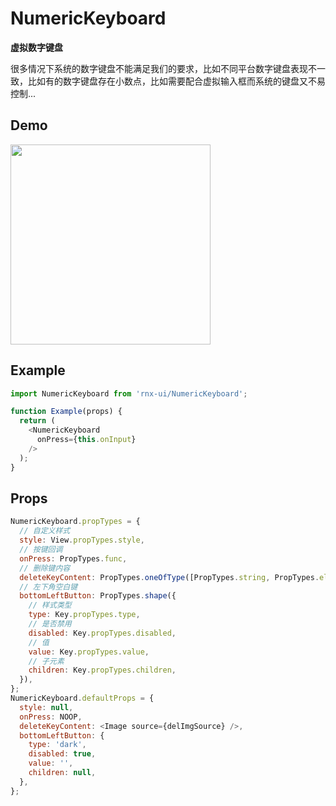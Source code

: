 # NumericKeyboard

**虚拟数字键盘**

很多情况下系统的数字键盘不能满足我们的要求，比如不同平台数字键盘表现不一致，比如有的数字键盘存在小数点，比如需要配合虚拟输入框而系统的键盘又不易控制...

## Demo

<image src="http://wx2.sinaimg.cn/mw690/4c8b519dly1fbztgpbw6gg20ho0wgx6p.gif" width="320" />

## Example

```js
import NumericKeyboard from 'rnx-ui/NumericKeyboard';

function Example(props) {
  return (
    <NumericKeyboard
      onPress={this.onInput}
    />
  );
}
```

## Props

```js
NumericKeyboard.propTypes = {
  // 自定义样式
  style: View.propTypes.style,
  // 按键回调
  onPress: PropTypes.func,
  // 删除键内容
  deleteKeyContent: PropTypes.oneOfType([PropTypes.string, PropTypes.element, PropTypes.array]),
  // 左下角空白键
  bottomLeftButton: PropTypes.shape({
    // 样式类型
    type: Key.propTypes.type,
    // 是否禁用
    disabled: Key.propTypes.disabled,
    // 值
    value: Key.propTypes.value,
    // 子元素
    children: Key.propTypes.children,
  }),
};
NumericKeyboard.defaultProps = {
  style: null,
  onPress: NOOP,
  deleteKeyContent: <Image source={delImgSource} />,
  bottomLeftButton: {
    type: 'dark',
    disabled: true,
    value: '',
    children: null,
  },
};
```

